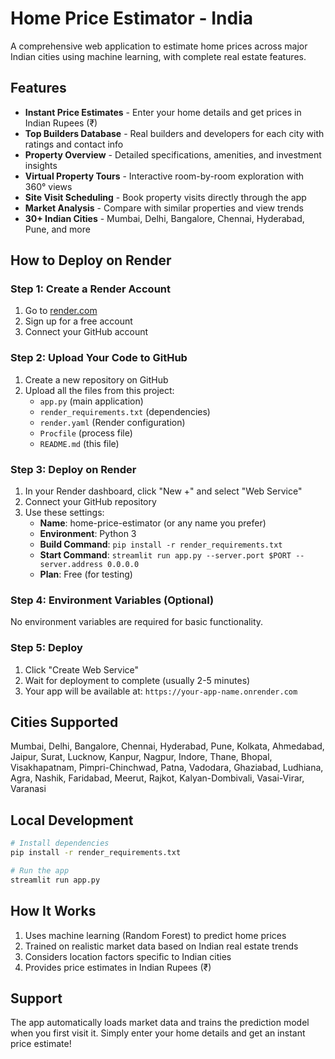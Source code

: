 # Home Price Estimator - India

A comprehensive web application to estimate home prices across major Indian cities using machine learning, with complete real estate features.

## Features
- **Instant Price Estimates** - Enter your home details and get prices in Indian Rupees (₹)
- **Top Builders Database** - Real builders and developers for each city with ratings and contact info
- **Property Overview** - Detailed specifications, amenities, and investment insights
- **Virtual Property Tours** - Interactive room-by-room exploration with 360° views
- **Site Visit Scheduling** - Book property visits directly through the app
- **Market Analysis** - Compare with similar properties and view trends
- **30+ Indian Cities** - Mumbai, Delhi, Bangalore, Chennai, Hyderabad, Pune, and more

## How to Deploy on Render

### Step 1: Create a Render Account
1. Go to [render.com](https://render.com)
2. Sign up for a free account
3. Connect your GitHub account

### Step 2: Upload Your Code to GitHub
1. Create a new repository on GitHub
2. Upload all the files from this project:
   - `app.py` (main application)
   - `render_requirements.txt` (dependencies)
   - `render.yaml` (Render configuration)
   - `Procfile` (process file)
   - `README.md` (this file)

### Step 3: Deploy on Render
1. In your Render dashboard, click "New +" and select "Web Service"
2. Connect your GitHub repository
3. Use these settings:
   - **Name**: home-price-estimator (or any name you prefer)
   - **Environment**: Python 3
   - **Build Command**: `pip install -r render_requirements.txt`
   - **Start Command**: `streamlit run app.py --server.port $PORT --server.address 0.0.0.0`
   - **Plan**: Free (for testing)

### Step 4: Environment Variables (Optional)
No environment variables are required for basic functionality.

### Step 5: Deploy
1. Click "Create Web Service"
2. Wait for deployment to complete (usually 2-5 minutes)
3. Your app will be available at: `https://your-app-name.onrender.com`

## Cities Supported
Mumbai, Delhi, Bangalore, Chennai, Hyderabad, Pune, Kolkata, Ahmedabad, Jaipur, Surat, Lucknow, Kanpur, Nagpur, Indore, Thane, Bhopal, Visakhapatnam, Pimpri-Chinchwad, Patna, Vadodara, Ghaziabad, Ludhiana, Agra, Nashik, Faridabad, Meerut, Rajkot, Kalyan-Dombivali, Vasai-Virar, Varanasi

## Local Development
```bash
# Install dependencies
pip install -r render_requirements.txt

# Run the app
streamlit run app.py
```

## How It Works
1. Uses machine learning (Random Forest) to predict home prices
2. Trained on realistic market data based on Indian real estate trends
3. Considers location factors specific to Indian cities
4. Provides price estimates in Indian Rupees (₹)

## Support
The app automatically loads market data and trains the prediction model when you first visit it. Simply enter your home details and get an instant price estimate!
